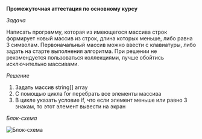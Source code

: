 **Промежуточная аттестация по основному курсу**

_Задача_

Написать программу, которая из имеющегося массива строк формирует новый массив из строк, длина которых меньше, либо равна 3 символам.
Первоначальный массив можно ввести с клавиатуры, либо задать на старте выполнения алгоритма. При решении не рекомендуется пользоваться коллекциями, лучше обойтись исключительно массивами.

_Решение_
1. Задать массив string[] array
2. С помощью цикла for перебрать все элементы массива
3. В цикле указать условие if, что если элемент меньше или равно 3 знакам, то этот элемент вывести на экран

_Блок-схема_

![Блок-схема](schema.jpg)

